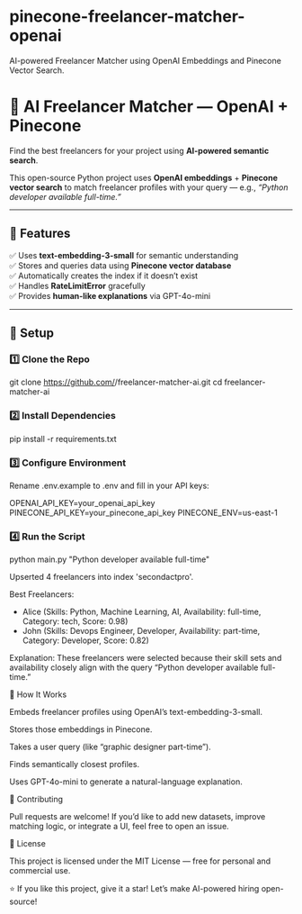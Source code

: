 # pinecone-freelancer-matcher-openai
AI-powered Freelancer Matcher using OpenAI Embeddings and Pinecone Vector Search.

# 🤖 AI Freelancer Matcher — OpenAI + Pinecone

Find the best freelancers for your project using **AI-powered semantic search**.

This open-source Python project uses **OpenAI embeddings** + **Pinecone vector search** to match freelancer profiles with your query — e.g., *“Python developer available full-time.”*

---

## 🚀 Features
✅ Uses **text-embedding-3-small** for semantic understanding  
✅ Stores and queries data using **Pinecone vector database**  
✅ Automatically creates the index if it doesn’t exist  
✅ Handles **RateLimitError** gracefully  
✅ Provides **human-like explanations** via GPT-4o-mini  

---

## 🧩 Setup

### 1️⃣ Clone the Repo

git clone https://github.com/<your-username>/freelancer-matcher-ai.git
cd freelancer-matcher-ai

### 2️⃣ Install Dependencies
pip install -r requirements.txt

### 3️⃣ Configure Environment

Rename .env.example to .env and fill in your API keys:

OPENAI_API_KEY=your_openai_api_key
PINECONE_API_KEY=your_pinecone_api_key
PINECONE_ENV=us-east-1

### 4️⃣ Run the Script
python main.py "Python developer available full-time"

Upserted 4 freelancers into index 'secondactpro'.

Best Freelancers:
- Alice (Skills: Python, Machine Learning, AI, Availability: full-time, Category: tech, Score: 0.98)
- John (Skills: Devops Engineer, Developer, Availability: part-time, Category: Developer, Score: 0.82)

Explanation:
These freelancers were selected because their skill sets and availability closely align with the query “Python developer available full-time.”


🧠 How It Works

Embeds freelancer profiles using OpenAI’s text-embedding-3-small.

Stores those embeddings in Pinecone.

Takes a user query (like “graphic designer part-time”).

Finds semantically closest profiles.

Uses GPT-4o-mini to generate a natural-language explanation.

🤝 Contributing

Pull requests are welcome!
If you’d like to add new datasets, improve matching logic, or integrate a UI, feel free to open an issue.

📜 License

This project is licensed under the MIT License — free for personal and commercial use.

⭐ If you like this project, give it a star!
Let’s make AI-powered hiring open-source!